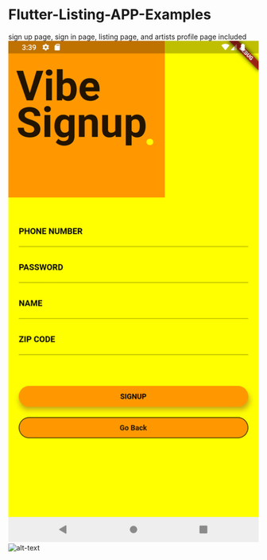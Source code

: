 # Flutter-Listing-APP-Examples
sign up page, sign in page, listing page, and artists profile page included
![alt text](/Screenshot_1584473985.png)
![alt-text](sign_in.gif)
